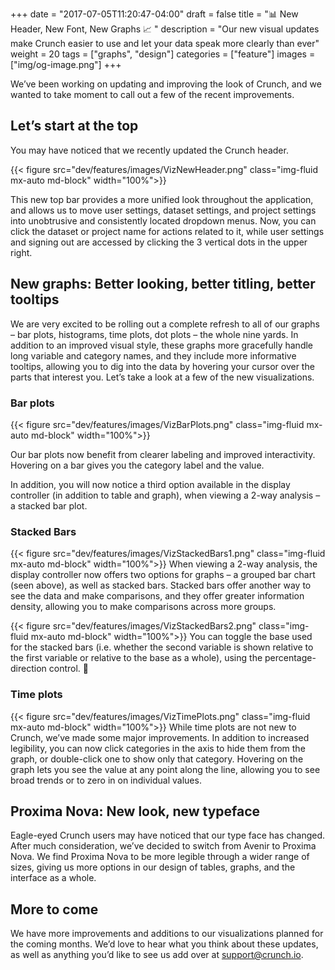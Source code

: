 +++
date = "2017-07-05T11:20:47-04:00"
draft = false
title = ":bar_chart: New Header, New Font, New Graphs :chart_with_upwards_trend: "
description = "Our new visual updates make Crunch easier to use and let your data speak more clearly than ever"
weight = 20
tags = ["graphs", "design"]
categories = ["feature"]
images = ["img/og-image.png"]
+++

We’ve been working on updating and improving the look of Crunch, and we wanted to take moment to call out a few of the recent improvements.

## Let’s start at the top

You may have noticed that we recently updated the Crunch header.

{{< figure src="dev/features/images/VizNewHeader.png" class="img-fluid mx-auto md-block" width="100%">}}

This new top bar provides a more unified look throughout the application, and allows us to move user settings, dataset settings, and project settings into unobtrusive and consistently located dropdown menus. Now, you can click the dataset or project name for actions related to it, while user settings and signing out are accessed by clicking the 3 vertical dots in the upper right.

## New graphs: Better looking, better titling, better tooltips

We are very excited to be rolling out a complete refresh to all of our graphs – bar plots, histograms, time plots, dot plots – the whole nine yards. In addition to an improved visual style, these graphs more gracefully handle long variable and category names, and they include more informative tooltips, allowing you to dig into the data by hovering your cursor over the parts that interest you. Let’s take a look at a few of the new visualizations.

### Bar plots

{{< figure src="dev/features/images/VizBarPlots.png" class="img-fluid mx-auto md-block" width="100%">}}

Our bar plots now benefit from clearer labeling and improved interactivity. Hovering on a bar gives you the category label and the value.

In addition, you will now notice a third option available in the display controller  (in addition to table and graph), when viewing a 2-way analysis – a stacked bar plot.

### Stacked Bars

{{< figure src="dev/features/images/VizStackedBars1.png" class="img-fluid mx-auto md-block" width="100%">}}
When viewing a 2-way analysis, the display controller now offers two options for graphs – a grouped bar chart (seen above), as well as stacked bars. Stacked bars offer another way to see the data and make comparisons, and they offer greater information density, allowing you to make comparisons across more groups.

<p style="clear:both"></p>

{{< figure src="dev/features/images/VizStackedBars2.png" class="img-fluid mx-auto md-block" width="100%">}}
You can toggle the base used for the stacked bars (i.e. whether the second variable is shown relative to the first variable or relative to the base as a whole), using the percentage-direction control.

### Time plots
{{< figure src="dev/features/images/VizTimePlots.png" class="img-fluid mx-auto md-block" width="100%">}}
While time plots are not new to Crunch, we’ve made some major improvements. In addition to increased legibility, you can now click categories in the axis to hide them from the graph, or double-click one to show only that category. Hovering on the graph lets you see the value at any point along the line, allowing you to see broad trends or to zero in on individual values.

## Proxima Nova: New look, new typeface
Eagle-eyed Crunch users may have noticed that our type face has changed. After much consideration, we’ve decided to switch from Avenir to Proxima Nova. We find Proxima Nova to be more legible through a wider range of sizes, giving us more options in our design of tables, graphs, and the interface as a whole.

## More to come
We have more improvements and additions to our visualizations planned for the coming months. We’d love to hear what you think about these updates, as well as anything you’d like to see us add over at [support@crunch.io](mailto:support@crunch.io).
